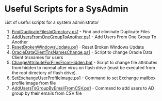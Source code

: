 # Useful Scripts for a SysAdmin
List of useful scripts for a system administrator

1. [FindDuplicateFilesInDirectory.ps1](https://github.com/akshinmustafayev/Useful-Scripts-for-a-SysAdmin/blob/master/Scripts/FindDuplicateFilesInDirectory.ps1) - Find and eliminate Duplicate Files
2. [AddUsersFromOneGroupToAnother.ps1](https://github.com/akshinmustafayev/Useful-Scripts-for-a-SysAdmin/blob/master/Scripts/AddUsersFromOneGroupToAnother.ps1) - Add Users From One Group To Another
3. [ResetBrokenWindowsUpdate.ps1](https://github.com/akshinmustafayev/Useful-Scripts-for-a-SysAdmin/blob/master/Scripts/ResetBrokenWindowsUpdate.ps1) - Reset Broken Windows Update
4. [OracleDataClientTnsNamesChange.ps1](https://github.com/akshinmustafayev/Useful-Scripts-for-a-SysAdmin/blob/master/Scripts/OracleDataClientTnsNamesChange.ps1) - Script to change Oracle Data Client tnsnames for users
5. [ChangeAttributeForFilesFromHidden.bat](https://github.com/akshinmustafayev/Useful-Scripts-for-a-SysAdmin/blob/master/Scripts/ChangeAttributeForFilesFromHidden.bat) - Script to change file attributes from hidden to normal after virus on flash drive (must be executed from the root directory of flash drive).
6. [SetExchangeUserProfileImage.ps1](https://github.com/akshinmustafayev/Useful-Scripts-for-a-SysAdmin/blob/master/Scripts/SetExchangeUserProfileImage.ps1) - Command to set Exchange mailbox profile image from file
7. [AddUsersToGroupByEmailFromCSV.ps1](https://github.com/akshinmustafayev/Useful-Scripts-for-a-SysAdmin/blob/master/Scripts/AddUsersToGroupByEmailFromCSV/AddUsersToGroupByEmailFromCSV.ps1) - Command to add users to AD group by their emails from CSV file
